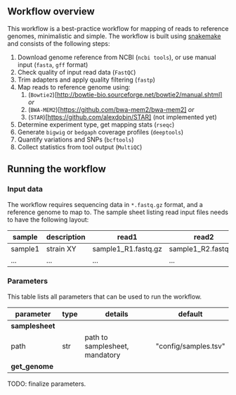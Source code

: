 ## Workflow overview

This workflow is a best-practice workflow for mapping of reads to reference genomes, minimalistic and simple.
The workflow is built using [snakemake](https://snakemake.readthedocs.io/en/stable/) and consists of the following steps:

1. Download genome reference from NCBI (`ncbi tools`), or use manual input (`fasta`, `gff` format)
2. Check quality of input read data (`FastQC`)
3. Trim adapters and apply quality filtering (`fastp`)
4. Map reads to reference genome using:
   1. (`Bowtie2`)[http://bowtie-bio.sourceforge.net/bowtie2/manual.shtml] _or_
   2. (`BWA-MEM2`)[https://github.com/bwa-mem2/bwa-mem2] _or_
   3. (`STAR`)[https://github.com/alexdobin/STAR] (not implemented yet)
5. Determine experiment type, get mapping stats (`rseqc`)
6. Generate `bigwig` or `bedgaph` coverage profiles (`deeptools`)
7. Quantify variations and SNPs (`bcftools`)
8. Collect statistics from tool output (`MultiQC`)

## Running the workflow

### Input data

The workflow requires sequencing data in `*.fastq.gz` format, and a reference genome to map to.
The sample sheet listing read input files needs to have the following layout:

| sample  | description | read1               | read2               |
| ------- | ----------- | ------------------- | ------------------- |
| sample1 | strain XY   | sample1_R1.fastq.gz | sample1_R2.fastq.gz |
| ...     | ...         | ...                 | ...                 |

### Parameters

This table lists all parameters that can be used to run the workflow.

| parameter       | type | details                        | default              |
| --------------- | ---- | ------------------------------ | -------------------- |
| **samplesheet** |      |                                |                      |
| path            | str  | path to samplesheet, mandatory | "config/samples.tsv" |
| **get_genome**  |      |                                |                      |

TODO: finalize parameters.
